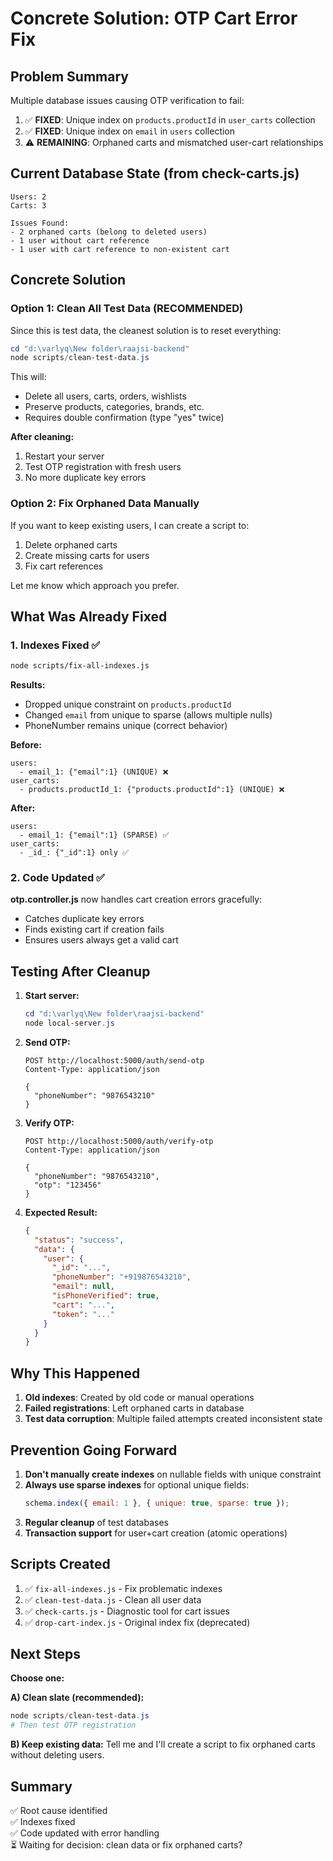 # Concrete Solution: OTP Cart Error Fix

## Problem Summary
Multiple database issues causing OTP verification to fail:

1. ✅ **FIXED**: Unique index on `products.productId` in `user_carts` collection
2. ✅ **FIXED**: Unique index on `email` in `users` collection
3. ⚠️ **REMAINING**: Orphaned carts and mismatched user-cart relationships

## Current Database State (from check-carts.js)

```
Users: 2
Carts: 3

Issues Found:
- 2 orphaned carts (belong to deleted users)
- 1 user without cart reference
- 1 user with cart reference to non-existent cart
```

## Concrete Solution

### Option 1: Clean All Test Data (RECOMMENDED)
Since this is test data, the cleanest solution is to reset everything:

```powershell
cd "d:\varlyq\New folder\raajsi-backend"
node scripts/clean-test-data.js
```

This will:
- Delete all users, carts, orders, wishlists
- Preserve products, categories, brands, etc.
- Requires double confirmation (type "yes" twice)

**After cleaning:**
1. Restart your server
2. Test OTP registration with fresh users
3. No more duplicate key errors

### Option 2: Fix Orphaned Data Manually

If you want to keep existing users, I can create a script to:
1. Delete orphaned carts
2. Create missing carts for users
3. Fix cart references

Let me know which approach you prefer.

## What Was Already Fixed

### 1. Indexes Fixed ✅
```bash
node scripts/fix-all-indexes.js
```

**Results:**
- Dropped unique constraint on `products.productId`
- Changed `email` from unique to sparse (allows multiple nulls)
- PhoneNumber remains unique (correct behavior)

**Before:**
```
users:
  - email_1: {"email":1} (UNIQUE) ❌
user_carts:
  - products.productId_1: {"products.productId":1} (UNIQUE) ❌
```

**After:**
```
users:
  - email_1: {"email":1} (SPARSE) ✅
user_carts:
  - _id_: {"_id":1} only ✅
```

### 2. Code Updated ✅

**otp.controller.js** now handles cart creation errors gracefully:
- Catches duplicate key errors
- Finds existing cart if creation fails
- Ensures users always get a valid cart

## Testing After Cleanup

1. **Start server:**
   ```powershell
   cd "d:\varlyq\New folder\raajsi-backend"
   node local-server.js
   ```

2. **Send OTP:**
   ```http
   POST http://localhost:5000/auth/send-otp
   Content-Type: application/json

   {
     "phoneNumber": "9876543210"
   }
   ```

3. **Verify OTP:**
   ```http
   POST http://localhost:5000/auth/verify-otp
   Content-Type: application/json

   {
     "phoneNumber": "9876543210",
     "otp": "123456"
   }
   ```

4. **Expected Result:**
   ```json
   {
     "status": "success",
     "data": {
       "user": {
         "_id": "...",
         "phoneNumber": "+919876543210",
         "email": null,
         "isPhoneVerified": true,
         "cart": "...",
         "token": "..."
       }
     }
   }
   ```

## Why This Happened

1. **Old indexes**: Created by old code or manual operations
2. **Failed registrations**: Left orphaned carts in database
3. **Test data corruption**: Multiple failed attempts created inconsistent state

## Prevention Going Forward

1. **Don't manually create indexes** on nullable fields with unique constraint
2. **Always use sparse indexes** for optional unique fields:
   ```javascript
   schema.index({ email: 1 }, { unique: true, sparse: true });
   ```
3. **Regular cleanup** of test databases
4. **Transaction support** for user+cart creation (atomic operations)

## Scripts Created

1. ✅ `fix-all-indexes.js` - Fix problematic indexes
2. ✅ `clean-test-data.js` - Clean all user data
3. ✅ `check-carts.js` - Diagnostic tool for cart issues
4. ✅ `drop-cart-index.js` - Original index fix (deprecated)

## Next Steps

**Choose one:**

**A) Clean slate (recommended):**
```powershell
node scripts/clean-test-data.js
# Then test OTP registration
```

**B) Keep existing data:**
Tell me and I'll create a script to fix orphaned carts without deleting users.

## Summary

✅ Root cause identified  
✅ Indexes fixed  
✅ Code updated with error handling  
⏳ Waiting for decision: clean data or fix orphaned carts?
